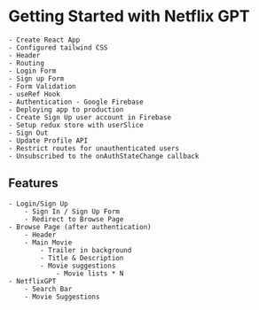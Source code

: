 # Getting Started with Netflix GPT
    - Create React App
    - Configured tailwind CSS
    - Header
    - Routing
    - Login Form
    - Sign up Form
    - Form Validation
    - useRef Hook
    - Authentication - Google Firebase
    - Deploying app to production
    - Create Sign Up user account in Firebase
    - Setup redux store with userSlice
    - Sign Out
    - Update Profile API
    - Restrict routes for unauthenticated users
    - Unsubscribed to the onAuthStateChange callback

## Features
    - Login/Sign Up
        - Sign In / Sign Up Form
        - Redirect to Browse Page
    - Browse Page (after authentication)
        - Header
        - Main Movie
            - Trailer in background
            - Title & Description
            - Movie suggestions
                - Movie lists * N
    - NetflixGPT
        - Search Bar
        - Movie Suggestions